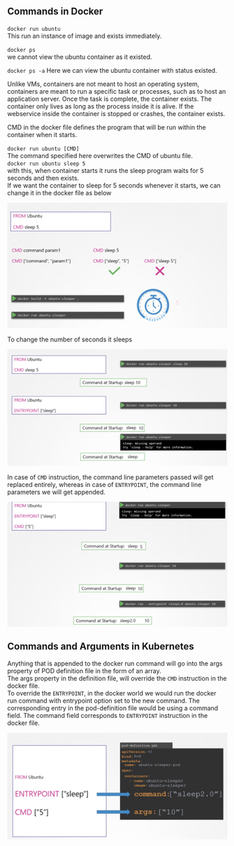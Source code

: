 ## Commands in Docker

`docker run ubuntu`  
This run an instance of image and exists immediately.  

`docker ps`  
we cannot view the ubuntu container as it existed.

`docker ps -a`
Here we can view the ubuntu container with status existed.  

Unlike VMs, containers are not meant to host an operating system, containers are meant to run a specific task or processes, such as to host an application server. Once the task is complete, the container exists. The container only lives as long as the process inside it is alive. If the webservice inside the container is stopped or crashes, the container exists.  

CMD in the docker file defines the program that will be run within the container when it starts.  

`docker run ubuntu [CMD]`  
The command specified here overwrites the CMD of ubuntu file.  
`docker run ubuntu sleep 5`  
with this, when container starts it runs the sleep program waits for 5 seconds and then exists.  
If we want the container to sleep for 5 seconds whenever it starts, we can change it in the docker file as below

![Command](Screens/command.png)

To change the number of seconds it sleeps 

![EntryPoint](Screens/entrypoint.png)

In case of `CMD` instruction, the command line parameters passed will get replaced entirely, whereas in case of `ENTRYPOINT`, the command line parameters we will get appended.  

![EntryPoint-Command](Screens/entrypoint-cmd.png)  

## Commands and Arguments in Kubernetes

Anything that is appended to the docker run command will go into the args property of POD definition file in the form of an array.    
The args property in the definition file, will override the `CMD` instruction in the docker file.  
To override the `ENTRYPOINT`, in the docker world we would run the docker run command with entrypoint option set to the new command. The corresponding entry in the pod-definition file would be using a command field. The command field corresponds to `ENTRYPOINT` instruction in the docker file.  

![Commands-kubernetes](Screens/commands-kubernetes.png)

